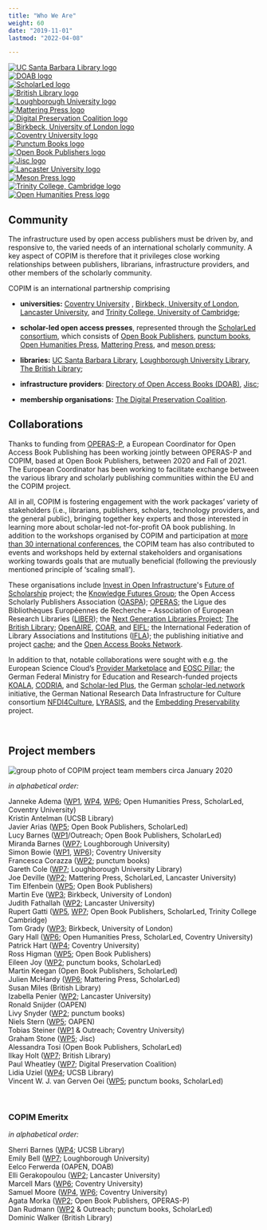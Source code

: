 ```yaml
---
title: "Who We Are"
weight: 60
date: "2019-11-01"
lastmod: "2022-04-08"

---
```


<div class="row shuffle-wrapper">
  <div class="col-lg-3 col-6 mb-2 shuffle-item">
    <div class="position-relative rounded hover-logos">
        <a href="https://www.library.ucsb.edu"><img src="/images/logos/ucsb_logo.jpeg" class="img-fluid rounded w-100 d-block" alt="UC Santa Barbara Library logo"></a>
    </div>
  </div>
  <div class="col-lg-3 col-6 mb-2 shuffle-item">
    <div class="position-relative rounded hover-logos">
        <a href="https://www.doabooks.org/"><img src="/images/logos/doab_logo.png" class="img-fluid rounded w-100 d-block" alt="DOAB logo"></a>
    </div>
  </div>
  <div class="col-lg-3 col-6 mb-2 shuffle-item">
    <div class="position-relative rounded hover-logos">
        <a href="https://scholarled.org/"><img src="/images/logos/scholarled_logo.png" class="img-fluid rounded w-100 d-block" alt="ScholarLed logo"></a>
    </div>
  </div>
  <div class="col-lg-3 col-6 mb-2 shuffle-item">
    <div class="position-relative rounded hover-logos">
        <a href="https://www.bl.uk/"><img src="/images/logos/bl_logo.webp" class="img-fluid rounded w-75 d-block" alt="British Library logo"></a>
    </div>
  </div>
  <div class="col-lg-3 col-6 mb-2 shuffle-item">
    <div class="position-relative rounded hover-logos">
        <a href="https://www.lboro.ac.uk/"><img src="/images/logos/loughborough_logo.png" class="img-fluid rounded w-100 d-block" alt="Loughborough University logo"></a>
    </div>
  </div>
  <div class="col-lg-3 col-6 mb-2 shuffle-item">
    <div class="position-relative rounded hover-logos">
        <a href="https://www.matteringpress.org/"><img src="/images/logos/mattering_logo.jpeg" class="img-fluid rounded w-100 d-block" alt="Mattering Press logo"></a>
    </div>
  </div>
  <div class="col-lg-3 col-6 mb-2 shuffle-item">
    <div class="position-relative rounded hover-logos">
        <a href="https://www.dpconline.org/"><img src="/images/logos/dpc_logo.jpeg" class="img-fluid rounded w-100 d-block" alt="Digital Preservation Coalition logo"></a>
    </div>
  </div>
  <div class="col-lg-3 col-6 mb-2 shuffle-item">
    <div class="position-relative rounded hover-logos">
        <a href="https://www.bbk.ac.uk/"><img src="/images/logos/birkbeck_logo.jpeg" class="img-fluid rounded w-100 d-block" alt="Birkbeck, University of London logo"></a>
    </div>
  </div>
  <div class="col-lg-3 col-6 mb-2 shuffle-item">
    <div class="position-relative rounded hover-logos">
        <a href="https://www.coventry.ac.uk/"><img src="/images/logos/coventry_logo.webp" class="img-fluid rounded w-100 d-block" alt="Coventry University logo"></a>
    </div>
  </div>
  <div class="col-lg-3 col-6 mb-2 shuffle-item">
    <div class="position-relative rounded hover-logos">
        <a href="https://punctumbooks.com/"><img src="/images/logos/punctum_logo.png" class="img-fluid rounded w-100 d-block" alt="Punctum Books logo"></a>
    </div>
  </div>
  <div class="col-lg-3 col-6 mb-2 shuffle-item">
    <div class="position-relative rounded hover-logos">
        <a href="https://www.openbookpublishers.com/"><img src="/images/logos/obp_logo.jpeg" class="img-fluid rounded w-100 d-block" alt="Open Book Publishers logo"></a>
    </div>
  </div>
  <div class="col-lg-3 col-6 mb-2 shuffle-item">
    <div class="position-relative rounded hover-logos">
        <a href="https://www.jisc.ac.uk/"><img src="/images/logos/jisc_logo.png" class="img-fluid rounded w-100 d-block" alt="Jisc logo"></a>
    </div>
  </div>
  <div class="col-lg-3 col-6 mb-2 shuffle-item">
    <div class="position-relative rounded hover-logos">
        <a href="https://www.lancaster.ac.uk/"><img src="/images/logos/lancaster_logo.svg" class="img-fluid rounded w-100 d-block" alt="Lancaster University logo"></a>
    </div>
  </div>
  <div class="col-lg-3 col-6 mb-2 shuffle-item">
    <div class="position-relative rounded hover-logos">
        <a href="https://meson.press/"><img src="/images/logos/meson_logo.png" class="img-fluid rounded w-100 d-block" alt="Meson Press logo"></a>
    </div>
  </div>
  <div class="col-lg-3 col-6 mb-2 shuffle-item">
    <div class="position-relative rounded hover-logos">
        <a href="https://www.trin.cam.ac.uk/"><img src="/images/logos/trinity_logo.webp" class="img-fluid rounded w-100 d-block" alt="Trinity College, Cambridge logo"></a>
    </div>
  </div>
  <div class="col-lg-3 col-6 mb-2 shuffle-item">
    <div class="position-relative rounded hover-logos">
        <a href="https://openhumanitiespress.org/"><img src="/images/logos/open_humanities_press_logo.png" class="img-fluid rounded w-100 d-block" alt="Open Humanities Press logo"></a>
    </div>
  </div>
</div>

## Community

The infrastructure used by open access publishers must be driven by, and responsive to, the varied needs of an international scholarly community. A key aspect of COPIM is therefore that it privileges close working relationships between publishers, librarians, infrastructure providers, and other members of the scholarly community.

COPIM is an international partnership comprising

-  **universities:** [Coventry University](https://www.coventry.ac.uk/research/research-directories/current-projects/2020/copim/) , [Birkbeck, University of London](http://www.bbk.ac.uk/news/birkbeck-to-play-leading-role-in-project-to-transform-open-access-academic-publishing), [Lancaster University](https://www.lancaster.ac.uk/news/lancaster-university-part-of-28m-project-to-increase-access-to-valuable-research), and [Trinity College, University of Cambridge](https://www.trin.cam.ac.uk/);

-  **scholar-led open access presses**, represented through the [ScholarLed consortium](https://scholarled.org/), which consists of [Open Book Publishers](https://www.openbookpublishers.com/), [punctum books](https://punctumbooks.com/), [Open Humanities Press](https://openhumanitiespress.org/), [Mattering Press](https://www.matteringpress.org/), and [meson press](https://meson.press/);

-  **libraries:** [UC Santa Barbara Library](https://www.library.ucsb.edu/news/ucsb-library-helps-lead-36-million-project-improve-open-access-publishing-infrastructure), [Loughborough University Library](https://www.lboro.ac.uk/library/), [The British Library](https://www.bl.uk/);

-  **infrastructure providers**: [Directory of Open Access Books (DOAB)](https://mailchi.mp/oapen.org/doab-copim-press-release), [Jisc](https://scholarlycommunications.jiscinvolve.org/wp/2020/05/06/open-access-monographs-supporting-bibliodiversity/);

-  **membership organisations:** [The Digital Preservation Coalition](https://www.dpconline.org/news/copim-project).

## Collaborations

Thanks to funding from [OPERAS-P](https://operas.hypotheses.org/operas-p), a European Coordinator for Open Access Book Publishing has been working jointly between OPERAS-P and COPIM, based at Open Book Publishers, between 2020 and Fall of 2021. The European Coordinator has been working to facilitate exchange between the various library and scholarly publishing communities within the EU and the COPIM project.

All in all, COPIM is fostering engagement with the work packages’ variety of stakeholders (i.e., librarians, publishers, scholars, technology providers, and the general public), bringing together key experts and those interested in learning more about scholar-led not-for-profit OA book publishing. In addition to the workshops organised by COPIM and participation at [more than 30 international conferences](https://copim.pubpub.org/pub/copim-outreach-overview/), the COPIM team has also contributed to events and workshops held by external stakeholders and organisations working towards goals that are mutually beneficial (following the previously mentioned principle of ‘scaling small’).

These organisations include [Invest in Open Infrastructure](https://investinopen.org/)'s [Future of Scholarship](https://investinopen.org/blog/reopening-plans-and-the-future-of-open-scholarship-a-call-for-participation/) project; the [Knowledge Futures Group](https://www.knowledgefutures.org/); the Open Access Scholarly Publishers Association ([OASPA](https://oaspa.org/)); [OPERAS](https://operas.hypotheses.org/); the Ligue des Bibliothèques Européennes de Recherche – Association of European Research Libraries ([LIBER](https://libereurope.eu/)); the [Next Generation Libraries Project](https://educopia.org/next-generation-library-publishing/); [The British Library](https://blogs.bl.uk/living-knowledge/2020/10/open-and-engaged-conference-2020-inequities-in-scholarly-communications.html); [OpenAIRE](https://www.openaire.eu/events/eventdetail/772/53%7C54%7C55%7C56%7C57%7C58%7C272%7C303/equity-and-inclusion-community-owned-infrastructures-for-open-science), [COAR](https://www.coar-repositories.org/event/equity-and-inclusion-community-owned-infrastructures-for-open-science/), and [EIFL](https://www.eifl.net/); the International Federation of Library Associations and Institutions ([IFLA](https://www.ifla.org/)); the publishing initiative and project [cache](https://cache.ch/blog/workshopselbermachenberlin); and the [Open Access Books Network](https://hcommons.org/groups/open-access-books-network/).

In addition to that, notable collaborations were sought with e.g. the European Science Cloud’s [Provider Marketplace](https://marketplace.eosc-portal.eu/providers/thoth/details) and [EOSC Pillar](https://www.eosc-pillar.eu/news/six-applicants-awarded-eosc-pillar-open-call-thematic-service-providers);
the German Federal Ministry for Education and Research-funded projects [KOALA](https://projects.tib.eu/koala/en/),
[CODRIA](https://open-access.network/en/vernetzen/open-access-projekte/codria), and [Scholar-led Plus](https://open-access.network/en/vernetzen/open-access-projekte/scholar-led-plus), the German [scholar-led.network](https://graphite.page/scholar-led-manifest/)
initiative, the German National Research Data Infrastructure for Culture consortium [NFDI4Culture](https://nfdi4culture.de/news-events/events/next-generation-books-mapping-workflows-and-tool-sets.html), [LYRASIS](https://www.lyrasis.org/), and the [Embedding Preservability](https://guides.nyu.edu/blog/The-Andrew-W-Mellon-Foundation-Awards-NYU-502400-For-Libraries-Project-to-Expand-Capabilities-F) project.

  &nbsp;

## Project members

![group photo of COPIM project team members circa January 2020](/images/copim-teamphoto-jan2020.jpg)

*in alphabetical order:*   

Janneke Adema ([WP1](https://www.copim.ac.uk/work-package/wp1/), [WP4](https://www.copim.ac.uk/work-package/wp4/), [WP6](https://www.copim.ac.uk/work-package/wp6/); Open Humanities Press, ScholarLed, Coventry University)  
Kristin Antelman (UCSB Library)  
Javier Arias ([WP5](https://www.copim.ac.uk/work-package/wp5/); Open Book Publishers, ScholarLed)  
Lucy Barnes ([WP1](https://www.copim.ac.uk/work-package/wp1/)/Outreach; Open Book Publishers, ScholarLed)   
Miranda Barnes ([WP7](https://www.copim.ac.uk/work-package/wp7/); Loughborough University)    
Simon Bowie ([WP1](https://www.copim.ac.uk/work-package/wp1/), [WP6](https://www.copim.ac.uk/work-package/wp6/)); Coventry University       
Francesca Corazza ([WP2](https://www.copim.ac.uk/work-package/wp2/); punctum books)    
Gareth Cole ([WP7](https://www.copim.ac.uk/work-package/wp7/); Loughborough University Library)  
Joe Deville ([WP2](https://www.copim.ac.uk/work-package/wp2/); Mattering Press, ScholarLed, Lancaster University)   
Tim Elfenbein ([WP5](https://www.copim.ac.uk/work-package/wp5/); Open Book Publishers)  
Martin Eve ([WP3](https://www.copim.ac.uk/work-package/wp3/); Birkbeck, University of London)   
Judith Fathallah ([WP2](https://www.copim.ac.uk/work-package/wp2/); Lancaster University)  
Rupert Gatti ([WP5](https://www.copim.ac.uk/work-package/wp5/), [WP7](https://www.copim.ac.uk/work-package/wp7/); Open Book Publishers, ScholarLed, Trinity College Cambridge)  
Tom Grady ([WP3](https://www.copim.ac.uk/work-package/wp3/); Birkbeck, University of London)    
Gary Hall ([WP6](https://www.copim.ac.uk/work-package/wp6/); Open Humanities Press, ScholarLed, Coventry University)  
Patrick Hart ([WP4](https://www.copim.ac.uk/work-package/wp4/); Coventry University)     
Ross Higman ([WP5](https://www.copim.ac.uk/work-package/wp5/); Open Book Publishers)  
Eileen Joy ([WP2](https://www.copim.ac.uk/work-package/wp2/); punctum books, ScholarLed)   
Martin Keegan (Open Book Publishers, ScholarLed)  
Julien McHardy ([WP6](https://www.copim.ac.uk/work-package/wp6/); Mattering Press, ScholarLed)  
Susan Miles (British Library)  
Izabella Penier ([WP2](https://www.copim.ac.uk/work-package/wp2/); Lancaster University)  
Ronald Snijder (OAPEN)  
Livy Snyder ([WP2](https://www.copim.ac.uk/work-package/wp2/); punctum books)    
Niels Stern ([WP5](https://www.copim.ac.uk/work-package/wp5/); OAPEN)  
Tobias Steiner ([WP1](https://www.copim.ac.uk/work-package/wp1/) & Outreach; Coventry University)  
Graham Stone ([WP5](https://www.copim.ac.uk/work-package/wp5/); Jisc)  
Alessandra Tosi (Open Book Publishers, ScholarLed)   
Ilkay Holt ([WP7](https://www.copim.ac.uk/work-package/wp7/); British Library)   
Paul Wheatley ([WP7](https://www.copim.ac.uk/work-package/wp7/); Digital Preservation Coalition)     
Lidia Uziel ([WP4](https://www.copim.ac.uk/work-package/wp4/); UCSB Library)     
Vincent W. J. van Gerven Oei ([WP5](https://www.copim.ac.uk/work-package/wp5/); punctum books, ScholarLed)    

  &nbsp;
  &nbsp;


### COPIM Emeritx

*in alphabetical order:*   

Sherri Barnes ([WP4](https://www.copim.ac.uk/work-package/wp4/); UCSB Library)  
Emily Bell ([WP7](https://www.copim.ac.uk/work-package/wp7/); Loughborough University)  
Eelco Ferwerda (OAPEN, DOAB)  
Elli Gerakopoulou ([WP2](https://www.copim.ac.uk/work-package/wp2/); Lancaster University)  
Marcell Mars ([WP6](https://www.copim.ac.uk/work-package/wp6/); Coventry University)  
Samuel Moore ([WP4](https://www.copim.ac.uk/work-package/wp4/), [WP6](https://www.copim.ac.uk/work-package/wp6/);  Coventry University)  
Agata Morka ([WP2](https://www.copim.ac.uk/work-package/wp2/); Open Book Publishers, OPERAS-P)  
Dan Rudmann ([WP2](https://www.copim.ac.uk/work-package/wp2/) & Outreach; punctum books, ScholarLed)  
Dominic Walker (British Library)   
